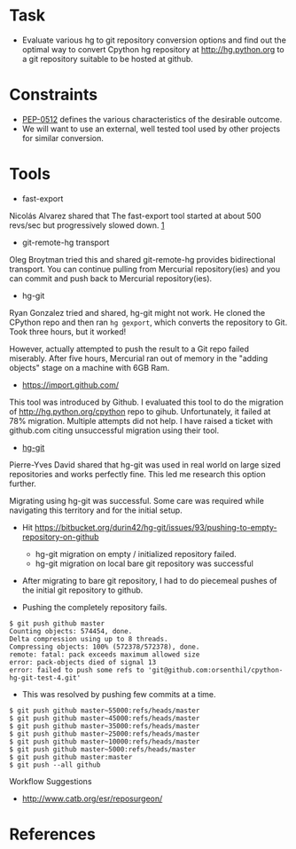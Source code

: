 Task
====

* Evaluate various hg to git repository conversion options and find out the optimal way to convert Cpython hg repository
  at http://hg.python.org to a git repository suitable to be hosted at github.

Constraints
===========

* [PEP-0512](https://www.python.org/dev/peps/pep-0512) defines the various characteristics of the desirable outcome.
* We will want to use an external, well tested tool used by other projects for similar conversion.


Tools
=====

* fast-export

Nicolás Alvarez shared that The fast-export tool started at about 500 revs/sec but progressively slowed down. [1]

* git-remote-hg transport

Oleg Broytman tried this and shared git-remote-hg provides bidirectional transport. You can continue pulling from
Mercurial repository(ies) and you can commit and push back to Mercurial repository(ies).

* hg-git

Ryan Gonzalez tried and shared, hg-git might not work. He cloned the CPython repo and then ran `hg gexport`, which
converts the repository to Git. Took three hours, but it worked!
                                     
However, actually attempted to push the result to a Git repo failed miserably.
After five hours, Mercurial ran out of memory in the "adding objects" stage on a machine with 6GB Ram.

* https://import.github.com/

This tool was introduced by Github. I evaluated this tool to do the migration of http://hg.python.org/cpython repo to gihub.
Unfortunately, it failed at 78% migration. Multiple attempts did not help.  I have raised a ticket with github.com citing unsuccessful migration using their tool.

* [hg-git](http://hg-git.github.io/)

Pierre-Yves David shared that hg-git was used in real world on large sized repositories and works perfectly fine. This led me research this option further.

Migrating using hg-git was successful. Some care was required while navigating this territory and for the initial setup.

  * Hit https://bitbucket.org/durin42/hg-git/issues/93/pushing-to-empty-repository-on-github
    * hg-git migration on empty / initialized repository failed.
    * hg-git migration on local bare git repository was successful
  
  * After migrating to bare git repository, I had to do piecemeal pushes of the initial git repository to github.
  
* Pushing the completely repository fails.

```  
$ git push github master
Counting objects: 574454, done.
Delta compression using up to 8 threads.
Compressing objects: 100% (572378/572378), done.
remote: fatal: pack exceeds maximum allowed size
error: pack-objects died of signal 13
error: failed to push some refs to 'git@github.com:orsenthil/cpython-hg-git-test-4.git'
```

* This was resolved by pushing few commits at a time.

```
$ git push github master~55000:refs/heads/master
$ git push github master~45000:refs/heads/master
$ git push github master~35000:refs/heads/master
$ git push github master~25000:refs/heads/master
$ git push github master~10000:refs/heads/master
$ git push github master~5000:refs/heads/master
$ git push github master:master
$ git push --all github
```



Workflow Suggestions

* http://www.catb.org/esr/reposurgeon/


References
==========

[1]: https://mail.python.org/pipermail/core-workflow/2016-February/000468.html 



